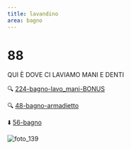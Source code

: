 ```yaml
---
title: lavandino
area: bagno
---
```

# 88
QUI È DOVE CI LAVIAMO MANI E DENTI

🔍 [224-bagno-lavo_mani-BONUS](224-bagno-lavo_mani-BONUS.md)

🔍 [48-bagno-armadietto](48-bagno-armadietto.md)

⬇️ [56-bagno](56-bagno.md)

![foto_139](_assets/preview_color/foto_139.jpg)